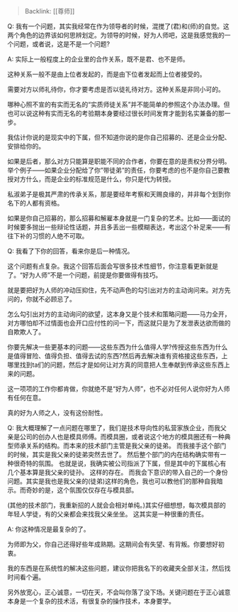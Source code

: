 > Backlink: [[尊师]]

Q: 我有一个问题，其实我经常在作为领导者的时候，混搅了(君)和(师)的自觉。这两个角色的边界该如何思辨划定。为领导的时候，好为人师吧，这是我感觉我的一个问题，或者说，这是不是一个问题?

A: 实际上一般程度上的企业里的合作关系，既不是君、也不是师。

这种关系一般不是由上位者发起的，而是由下位者发起而上位者接受的。

需要对方以师礼待你，你才要考虑是否以徒礼待对方。这种关系是非同小可的。

哪种心照不宣的有实而无名的“实质师徒关系”并不能简单的参照这个办法办理。但也可以说这种有实而无名的考验期本身要经过很长时间发育才能到名实兼备的那一步。

我估计你说的是现实中的下属，但不知道你说的是你自己招募的、还是企业分配、安排给你的。

如果是后者，那么对方只能算是职能不同的合作者，你要在意的是责权分界分明。举个例子——如果企业分配给了你”带徒弟”的责任，你要考虑的也不是你自己要教授对方什么，而是企业的标准规范是什么，你只是代为转授。

私淑弟子是极其严肃的传承关系，那是要经年考察和天赐良缘的，并非每个划到你名下的人都有资格。

如果是你自己招募的，那么招募和解雇本身就是一门复杂的艺术。比如——面试的时候要多抛出一些辩论性话题，并且多丢出一些模糊表达，考出这个补足来——有往下补的习惯的人绝不可取。

Q: 我看了下你的回答，看来你是后一种情况。

这个问题有点复杂。我这个回答后面会写很多技术性细节，你注意看更新就是了。“好为人师”不是一个问题，前提是你要做得有技巧。

就是要把好为人师的冲动压抑住，先不动声色的勾引出对方的主动询问来。对方先问的，你就不必顾忌了。

怎么勾引出对方的主动询问的欲望，这本身又是个技术和策略问题——马力全开，对方哪怕却不过情面也会开口应付性的问一下，而这就只是为了发泄表达欲而做的自欺欺人了。

你要先解决一些更基本的问题——这些东西为什么值得人学?传授这些东西为什么是值得冒险、值得负担、值得去试的东西?然后再去解决谁有资格接这些东西，上哪里找到ta们的问题，然后才是如何让对方真的同意把人生奉献到传承这些东西上来的问题。

这一项项的工作你都肯做，你就绝不是“好为人师”，也不必对任何人说你好为人师有任何在意。

真的好为人师之人，没有这份耐性。

Q: 我大概理解了一点问题在哪里了，我们是技术导向性的私营家族企业，而我父亲是公司的创办人也是模具师傅。而模具圈，或者说这个地方的模具圈还有一种典型师承关系的结构。而本来的技术部门主管是我父亲的徒弟。 而我接手这个部门的时候，其实是我父亲的徒弟突然去世了。 然后整个部门的内在结构确实带有一种很奇特的氛围。 也就是说，我确实被公司指派了下属，但是其中的下属核心有几个基本算是我父亲的徒孙。 这样的存在。 而我会下意识的带入自己的一个身份问题。其实是我也是我父亲的(徒弟)这样的角色，我也可以教他们的那种自我暗示。而奇妙的是，这个氛围仅仅存在与模具部。

(其他的技术部门，我重新招的人就会会相对单纯。)其实仔细想想，每次模具部的年轻人学徒，有的父亲都会来找我父亲坐坐。 这其实是一种很重的责任。

A: 你这种情况是最复杂的了。

为师即为父，你自己还得好些年成熟期。这期间会有失望、有背叛。你要想好初衷。

我的东西是在系统性的解决这些问题，建议你把我名下的收藏夹全部关注，然后找时间看个遍。

另外放宽心，正心诚意，一切在天，不会叫你落了没下场。关键问题在于正心诚意本身是一个复杂的技术活，有很复杂的操作技术，本身要学。

